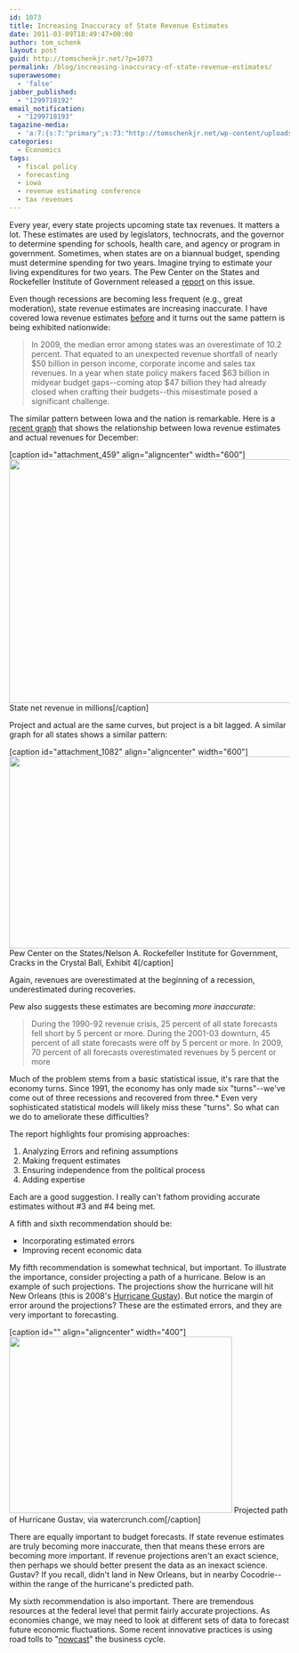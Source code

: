 ```yaml
---
id: 1073
title: Increasing Inaccuracy of State Revenue Estimates
date: 2011-03-09T18:49:47+00:00
author: tom_schenk
layout: post
guid: http://tomschenkjr.net/?p=1073
permalink: /blog/increasing-inaccuracy-of-state-revenue-estimates/
superawesome:
  - 'false'
jabber_published:
  - "1299718192"
email_notification:
  - "1299718193"
tagazine-media:
  - 'a:7:{s:7:"primary";s:73:"http://tomschenkjr.net/wp-content/uploads/2009/12/rec-generalfund-03-111.png";s:6:"images";a:2:{s:73:"http://tomschenkjr.net/wp-content/uploads/2009/12/rec-generalfund-03-111.png";a:6:{s:8:"file_url";s:73:"http://tomschenkjr.net/wp-content/uploads/2009/12/rec-generalfund-03-111.png";s:5:"width";s:3:"916";s:6:"height";s:3:"669";s:4:"type";s:5:"image";s:4:"area";s:6:"612804";s:9:"file_path";s:0:"";}s:71:"http://tomschenkjr.net/wp-content/uploads/2011/03/pew-staterevenueproj.png";a:6:{s:8:"file_url";s:71:"http://tomschenkjr.net/wp-content/uploads/2011/03/pew-staterevenueproj.png";s:5:"width";s:3:"880";s:6:"height";s:3:"507";s:4:"type";s:5:"image";s:4:"area";s:6:"446160";s:9:"file_path";s:0:"";}}s:6:"videos";a:0:{}s:11:"image_count";s:1:"3";s:6:"author";s:6:"176156";s:7:"blog_id";s:7:"8375094";s:9:"mod_stamp";s:19:"2011-03-10 00:49:47";}'
categories:
  - Economics
tags:
  - fiscal policy
  - forecasting
  - iowa
  - revenue estimating conference
  - tax revenues
---
```

Every year, every state projects upcoming state tax revenues. It matters a lot. These estimates are used by legislators, technocrats, and the governor to determine spending for schools, health care, and agency or program in government. Sometimes, when states are on a biannual budget, spending must determine spending for two years. Imagine trying to estimate your living expenditures for two years. The Pew Center on the States and Rockefeller Institute of Government released a <a href="http://www.rockinst.org/pdf/government_finance/2011-03-01-States_Revenue_Estimating_Report.pdf">report</a> on this issue.

Even though recessions are becoming less frequent (e.g., great moderation), state revenue estimates are increasing inaccurate. I have covered Iowa revenue estimates <a href="http://tomschenkjr.net/tag/revenue-estimating-conference/">before</a> and it turns out the same pattern is being exhibited nationwide:
<blockquote>In 2009, the median error among states was an overestimate of 10.2 percent. That equated to an unexpected revenue shortfall of nearly $50 billion in person income, corporate income and sales tax revenues. In a year when state policy makers faced $63 billion in midyear budget gaps--coming atop $47 billion they had already closed when crafting their budgets--this misestimate posed a significant challenge.</blockquote>
The similar pattern between Iowa and the nation is remarkable. Here is a<a href="http://tomschenkjr.net/2010/12/06/iowa-projecte-revenues-up-again/"> recent graph</a> that shows the relationship between Iowa revenue estimates and actual revenues for December:

[caption id="attachment_459" align="aligncenter" width="600"]<a href="http://tomschenkjr.net/wordpress/wp-content/uploads/2009/12/rec-generalfund-03-111.png"><img class="size-full wp-image-459" title="REC-generalfund-03-11" src="http://tomschenkjr.net/wordpress/wp-content/uploads/2009/12/rec-generalfund-03-111.png" alt="" width="600" height="438" /></a> State net revenue in millions[/caption]

Project and actual are the same curves, but project is a bit lagged. A similar graph for all states shows a similar pattern:

[caption id="attachment_1082" align="aligncenter" width="600"]<a href="http://tomschenkjr.net/wordpress/wp-content/uploads/2011/03/pew-staterevenueproj.png"><img class="size-full wp-image-1082" title="Pew-StateRevenueProj" src="http://tomschenkjr.net/wordpress/wp-content/uploads/2011/03/pew-staterevenueproj.png" alt="" width="600" height="345" /></a> Pew Center on the States/Nelson A. Rockefeller Institute for Government, Cracks in the Crystal Ball, Exhibit 4[/caption]

Again, revenues are overestimated at the beginning of a recession, underestimated during recoveries.

Pew also suggests these estimates are becoming <em>more inaccurate</em>:
<blockquote>During the 1990-92 revenue crisis, 25 percent of all state forecasts fell short by 5 percent or more. During the 2001-03 downturn, 45 percent of all state forecasts were off by 5 percent or more. In 2009, 70 percent of all forecasts overestimated revenues by 5 percent or more</blockquote>
Much of the problem stems from a basic statistical issue, it's rare that the economy turns. Since 1991, the economy has only made six "turns"--we've come out of three recessions and recovered from three.* Even very sophisticated statistical models will likely miss these "turns". So what can we do to ameliorate these difficulties?

The report highlights four promising approaches:
<ol>
	<li>Analyzing Errors and refining assumptions</li>
	<li>Making frequent estimates</li>
	<li>Ensuring independence from the political process</li>
	<li>Adding expertise</li>
</ol>
Each are a good suggestion. I really can't fathom providing accurate estimates without #3 and #4 being met.

A fifth and sixth recommendation should be:
<ul>
	<li>Incorporating estimated errors</li>
	<li>Improving recent economic data</li>
</ul>
My fifth recommendation is somewhat technical, but important. To illustrate the importance, consider projecting a path of a hurricane. Below is an example of such projections. The projections show the hurricane will hit New Orleans (this is 2008's <a href="http://en.wikipedia.org/wiki/Hurricane_Gustav">Hurricane Gustav</a>). But notice the margin of error around the projections? These are the estimated errors, and they are very important to forecasting.

[caption id="" align="aligncenter" width="400"]<a href="http://www.watercrunch.com/2008/08/history-of-hurricane-predictions.html"><img title="Project Path of Hurricane Gustav" src="http://4.bp.blogspot.com/_C5lyb6Dp3LU/SLYBb4ZgkvI/AAAAAAAADoA/oItxU8cnFMg/s400/Picture+7.png" alt="" width="400" height="317" /></a> Projected path of Hurricane Gustav, via watercrunch.com[/caption]

There are equally important to budget forecasts. If state revenue estimates are truly becoming more inaccurate, then that means these errors are becoming more important. If revenue projections aren't an exact science, then perhaps we should better present the data as an inexact science. Gustav? If you recall, didn't land in New Orleans, but in nearby Cocodrie--within the range of the hurricane's predicted path.

My sixth recommendation is also important. There are tremendous resources at the federal level that permit fairly accurate projections. As economies change, we may need to look at different sets of data to forecast future economic fluctuations. Some recent innovative practices is using road tolls to "<a href="http://ftp.iza.org/dp5522.pdf">nowcast</a>" the business cycle.